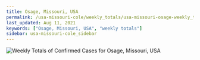```yaml
---
title: Osage, Missouri, USA
permalink: /usa-missouri-cole/weekly_totals/usa-missouri-osage-weekly_totals.html
last_updated: Aug 11, 2021
keywords: ["Osage, Missouri, USA", "weekly totals"]
sidebar: usa-missouri-cole_sidebar
---
```


![Weekly Totals of Confirmed Cases for Osage, Missouri, USA](/covid_tracker/images/graphs/usa-missouri-osage-weekly_totals_graph.png)
